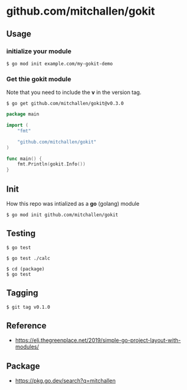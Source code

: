 # github.com/mitchallen/gokit

## Usage

### initialize your module

```
$ go mod init example.com/my-gokit-demo
```

### Get thie gokit module

Note that you need to include the **v** in the version tag.

```
$ go get github.com/mitchallen/gokit@v0.3.0
```

```go
package main

import (
	"fmt"

	"github.com/mitchallen/gokit"
)

func main() {
	fmt.Println(gokit.Info())
}
```

## Init

How this repo was intialized as a **go** (golang) module

```
$ go mod init github.com/mitchallen/gokit
```

## Testing

```
$ go test
```

```
$ go test ./calc
```

```
$ cd (package)
$ go test
```

## Tagging

```
$ git tag v0.1.0
```

## Reference

* https://eli.thegreenplace.net/2019/simple-go-project-layout-with-modules/


## Package

* https://pkg.go.dev/search?q=mitchallen

